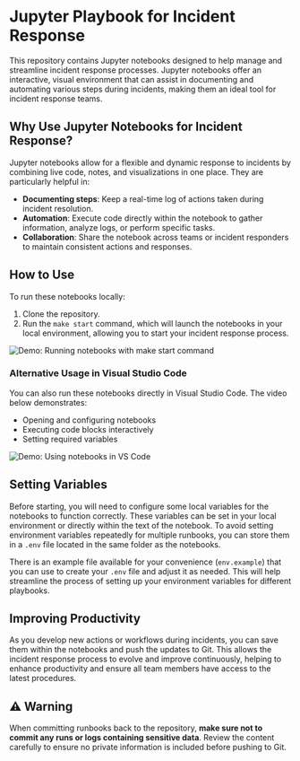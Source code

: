 # Jupyter Playbook for Incident Response

This repository contains Jupyter notebooks designed to help manage and streamline incident response processes. Jupyter notebooks offer an interactive, visual environment that can assist in documenting and automating various steps during incidents, making them an ideal tool for incident response teams.

## Why Use Jupyter Notebooks for Incident Response?

Jupyter notebooks allow for a flexible and dynamic response to incidents by combining live code, notes, and visualizations in one place. They are particularly helpful in:

- **Documenting steps**: Keep a real-time log of actions taken during incident resolution.
- **Automation**: Execute code directly within the notebook to gather information, analyze logs, or perform specific tasks.
- **Collaboration**: Share the notebook across teams or incident responders to maintain consistent actions and responses.

## How to Use

To run these notebooks locally:

1. Clone the repository.
2. Run the `make start` command, which will launch the notebooks in your local environment, allowing you to start your incident response process.

![Demo: Running notebooks with make start command](https://github.com/user-attachments/assets/db08e752-983a-4e09-9ca9-5bf9f2b03ffa)

### Alternative Usage in Visual Studio Code

You can also run these notebooks directly in Visual Studio Code. The video below demonstrates:
- Opening and configuring notebooks
- Executing code blocks interactively
- Setting required variables

![Demo: Using notebooks in VS Code](https://github.com/user-attachments/assets/a4a233b7-e244-4edc-92ff-f34888f45cdb)

## Setting Variables

Before starting, you will need to configure some local variables for the notebooks to function correctly. These variables can be set in your local environment or directly within the text of the notebook. To avoid setting environment variables repeatedly for multiple runbooks, you can store them in a `.env` file located in the same folder as the notebooks.

There is an example file available for your convenience (`env.example`) that you can use to create your `.env` file and adjust it as needed. This will help streamline the process of setting up your environment variables for different playbooks.

## Improving Productivity

As you develop new actions or workflows during incidents, you can save them within the notebooks and push the updates to Git. This allows the incident response process to evolve and improve continuously, helping to enhance productivity and ensure all team members have access to the latest procedures.

## ⚠️ Warning

When committing runbooks back to the repository, **make sure not to commit any runs or logs containing sensitive data**. Review the content carefully to ensure no private information is included before pushing to Git.
